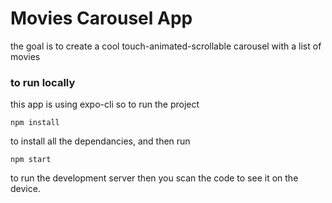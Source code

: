 # Movies Carousel App

the goal is to create a cool touch-animated-scrollable carousel with a list of movies

### to run locally

this app is using expo-cli so to run the project

```
npm install
```

to install all the dependancies, and then run

```
npm start
```

to run the development server then you scan the code to see it on the device.
